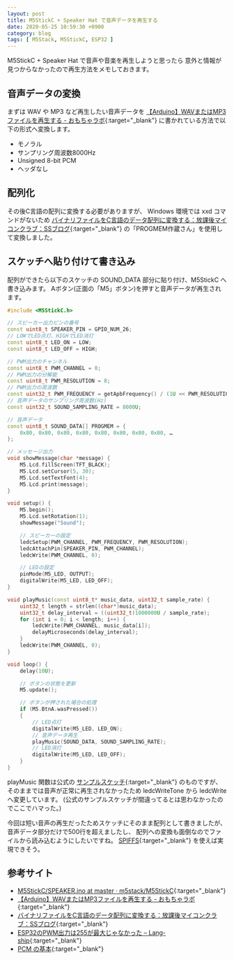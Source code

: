 ```yaml
---
layout: post
title: M5StickC + Speaker Hat で音声データを再生する
date: 2020-05-25 10:59:30 +0900
category: blog
tags: [ M5Stack, M5StickC, ESP32 ]
---
```


M5StickC + Speaker Hat で音声や音楽を再生しようと思ったら
意外と情報が見つからなかったので再生方法をメモしておきます。

## 音声データの変換

まずは WAV や MP3 など再生したい音声データを
[【Arduino】WAVまたはMP3ファイルを再生する - おもちゃラボ](https://nn-hokuson.hatenablog.com/entry/2017/09/01/092945){:target="_blank"}
に書かれている方法で以下の形式へ変換します。

- モノラル
- サンプリング周波数8000Hz
- Unsigned 8-bit PCM
- ヘッダなし

## 配列化

その後C言語の配列に変換する必要がありますが、
Windows 環境では xxd コマンドがないため
[バイナリファイルをC言語のデータ配列に変換する：放課後マイコンクラブ：SSブログ](https://hello-world.blog.ss-blog.jp/2016-10-16){:target="_blank"}
の「PROGMEM作蔵さん」を使用して変換しました。

## スケッチへ貼り付けて書き込み

配列ができたら以下のスケッチの SOUND_DATA 部分に貼り付け、M5StickC へ書き込みます。
Aボタン(正面の「M5」ボタン)を押すと音声データが再生されます。

```cpp
#include <M5StickC.h>

// スピーカー出力ピンの番号
const uint8_t SPEAKER_PIN = GPIO_NUM_26;
// LOWでLED点灯、HIGHでLED消灯
const uint8_t LED_ON = LOW;
const uint8_t LED_OFF = HIGH;

// PWM出力のチャンネル
const uint8_t PWM_CHANNEL = 0;
// PWM出力の分解能
const uint8_t PWM_RESOLUTION = 8;
// PWM出力の周波数
const uint32_t PWM_FREQUENCY = getApbFrequency() / (1U << PWM_RESOLUTION);
// 音声データのサンプリング周波数(Hz)
const uint32_t SOUND_SAMPLING_RATE = 8000U;

// 音声データ
const uint8_t SOUND_DATA[] PROGMEM = {
    0x80, 0x80, 0x80, 0x80, 0x80, 0x80, 0x80, 0x80, …
};

// メッセージ出力
void showMessage(char *message) {
    M5.Lcd.fillScreen(TFT_BLACK);
    M5.Lcd.setCursor(5, 30);
    M5.Lcd.setTextFont(4);
    M5.Lcd.print(message);
}

void setup() {
    M5.begin();
    M5.Lcd.setRotation(1);
    showMessage("Sound");

    // スピーカーの設定
    ledcSetup(PWM_CHANNEL, PWM_FREQUENCY, PWM_RESOLUTION);
    ledcAttachPin(SPEAKER_PIN, PWM_CHANNEL);
    ledcWrite(PWM_CHANNEL, 0);

    // LEDの設定
    pinMode(M5_LED, OUTPUT);
    digitalWrite(M5_LED, LED_OFF);
}

void playMusic(const uint8_t* music_data, uint32_t sample_rate) {
    uint32_t length = strlen((char*)music_data);
    uint32_t delay_interval = ((uint32_t)1000000U / sample_rate);
    for (int i = 0; i < length; i++) {
        ledcWrite(PWM_CHANNEL, music_data[i]);
        delayMicroseconds(delay_interval);
    }
    ledcWrite(PWM_CHANNEL, 0);
}

void loop() {
    delay(10U);

    // ボタンの状態を更新
    M5.update();

    // ボタンが押された場合の処理
    if (M5.BtnA.wasPressed())
    {
        // LED点灯
        digitalWrite(M5_LED, LED_ON);
        // 音声データ再生
        playMusic(SOUND_DATA, SOUND_SAMPLING_RATE);
        // LED消灯
        digitalWrite(M5_LED, LED_OFF);
    }
}
```

playMusic 関数は公式の
[サンプルスケッチ](https://github.com/m5stack/M5StickC/blob/master/examples/Hat/SPEAKER/SPEAKER.ino){:target="_blank"}
のものですが、
そのままでは音声が正常に再生されなかったため
ledcWriteTone から ledcWrite へ変更しています。
(公式のサンプルスケッチが間違ってるとは思わなかったのでここでハマった。)

今回は短い音声の再生だったためスケッチにそのまま配列として書きましたが、
音声データ部分だけで500行を超えましたし、
配列への変換も面倒なのでファイルから読み込むようにしたいですね。
[SPIFFS](https://lang-ship.com/reference/unofficial/M5StickC/Storage/SPIFFS/){:target="_blank"}
を使えば実現できそう。

## 参考サイト

- [M5StickC/SPEAKER.ino at master · m5stack/M5StickC](https://github.com/m5stack/M5StickC/blob/master/examples/Hat/SPEAKER/SPEAKER.ino){:target="_blank"}
- [【Arduino】WAVまたはMP3ファイルを再生する - おもちゃラボ](https://nn-hokuson.hatenablog.com/entry/2017/09/01/092945){:target="_blank"}
- [バイナリファイルをC言語のデータ配列に変換する：放課後マイコンクラブ：SSブログ](https://hello-world.blog.ss-blog.jp/2016-10-16){:target="_blank"}
- [ESP32のPWM出力は255が最大じゃなかった – Lang-ship](https://lang-ship.com/blog/work/esp32-pwm-max/){:target="_blank"}
- [PCM の基本](https://wisdom.sakura.ne.jp/system/winapi/media/mm5.html){:target="_blank"}
